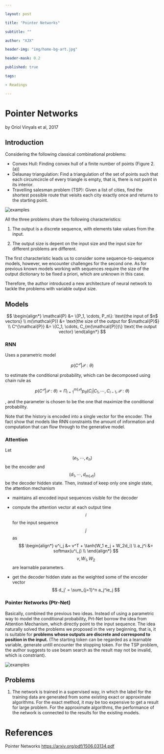```yaml
---

layout: post

title: "Pointer Networks"

subtitle: ""

author: "XJX"

header-img: "img/home-bg-art.jpg"

header-mask: 0.2

published: true

tags:

- Readings

---
```


# Pointer Networks

by Oriol Vinyals et al, 2017

## Introduction

Considering the following classical combinational problems:

- Convex Hull: Finding convex hull of a finite number of points (Figure 2. (a))
- Delaunay triangulation: Find a triangulation of the set of points such that each circumcircle of every triangle is empty, that is, there is not point in its interior.
- Travelling salesman problem (TSP): Given a list of cities, find the shortest possible route that veisits each city exactly once and returns to the starting point.

![examples](https://github.com/xjx-xiong/xjx-xiong.github.io/raw/master/_posts/2022/11/example.png)

All the three problems share the following characteristics:

1. The output is a discrete sequence, with elements take values from the input.

2. The output size is depent on the input size and the input size for different problems are different.

The first characteristic leads us to consider some sequence-to-sequence models, however, we encounter challenges for the second one. As for previous known models working with sequences require the size of the output dictionary to be fixed a priori, which are unknown in this case. 

Therefore, the author introduced a new architecture of neural network to tackle the problems with variable output size.

## Models

$$
\begin{align*}
\mathcal{P} &= \{P_1, \cdots, P_n\}: \text{the input of $n$ vectors} \\
m(\mathcal{P}) &= \text{the size of the output for $\mathcal{P}$} \\
C^{\mathcal{P}} &= \{C_1, \cdots, C_{m(\mathcal{P}})\} \text{ the output vector}
\end{align*}
$$

### RNN

Uses a parametric model 

$$p(C^\mathcal{P}|\mathcal{P}:\theta)$$ 

to estimate the conditional probability, which can be decomposed using chain rule as 

$$p(C^\mathcal{P}|\mathcal{P}:\theta) = \Pi_{i=1}^{m(\mathcal{P})}p_\theta(C_i|C_1, \cdots, C_{i-1}, \mathcal{P}:\theta)$$

, and the parameter is chosen to be the one that maximize the conditional probability.

Note that the history is encoded into a single vector for the encoder. The fact show that models like RNN constraints the amount of information and computation that can flow through to the generative model.

### Attention

Let $$(e_1, \cdots, e_n)$$ be the encoder and $$(d_1, \cdots, d_{m(\mathcal{P})})$$ be the decoder hidden state. Then, instead of keep only one single state, the attention mechanism 

- maintains all encoded input sequences visible for the decoder

- compute the attention vector at each output time $$i$$ for the input sequence $$j$$ as 
  $$
  \begin{align*}
  u^i_j &= v^T + \tanh(W_1 e_j + W_2d_i) \\
  a_j^i &= softmax(u^i_j) \\ 
  \end{align*}
  $$
  $$v, W_1, W_2$$ are learnable parameters.

- get the decoder hidden state as the weighted some of the encoder vector
  $$
  d_j' = \sum_{j=1}^n a_j^ie_j
  $$



### Pointer Networks (Ptr-Net)

Basically, combined the previous two ideas. Instead of using a parametric way to model the conditional probability, Prt-Net borrow the idea from Attention Mechanism, which directly point to the input sequence. The idea naturally solved the problems we proposed in the very beginning, that is, it is suitable for **problems whose outputs are discrete and correspond to position in the input.** (The starting token can be regarded as a learnable variable, generate untill encounter the stopping token. For the TSP problem, the author suggests to use beam search as the result may not be invalid, which is constriant).

![examples](https://github.com/xjx-xiong/xjx-xiong.github.io/raw/master/_posts/2022/11/PtrNet.png)

## Problems

1. The network is trained in a supervised way, in which the label for the training data are generated from some existing exact or approximate algorithms. For the exact method, it may be too expensive to get a result for large problem. For the approximate algorithms, the performance of the network is connected to the results for the existing models. 

# References

Pointer Networks <https://arxiv.org/pdf/1506.03134.pdf>





